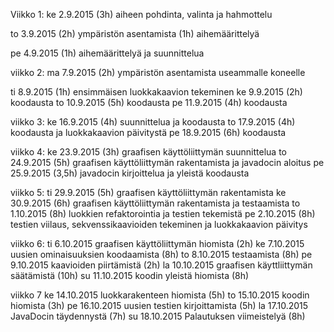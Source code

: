 ﻿Viikko 1:
ke 2.9.2015
	(3h) aiheen pohdinta, valinta ja hahmottelu
	
to 3.9.2015
	(2h) ympäristön asentamista
	(1h) aihemäärittelyä	

pe 4.9.2015
	(1h) aihemäärittelyä ja suunnittelua 


viikko 2:
ma 7.9.2015
	(2h) ympäristön asentamista useammalle koneelle

ti 8.9.2015
	(1h) ensimmäisen luokkakaavion tekeminen
ke 9.9.2015
	(2h) koodausta
to 10.9.2015
	(5h) koodausta
pe 11.9.2015
	(4h) koodausta


viikko 3:
ke 16.9.2015
	(4h) suunnittelua ja koodausta
to 17.9.2015
	(4h) koodausta ja luokkakaavion päivitystä
pe 18.9.2015
	(6h) koodausta


viikko 4:
ke 23.9.2015
	(3h) graafisen käyttöliittymän suunnittelua
to 24.9.2015
	(5h) graafisen käyttöliittymän rakentamista ja javadocin aloitus
pe 25.9.2015
	(3,5h) javadocin kirjoittelua ja yleistä koodausta

viikko 5:
ti 29.9.2015
	(5h) graafisen käyttöliittymän rakentamista
ke 30.9.2015
	(6h) graafisen käyttöliittymän rakentamista ja testaamista
to 1.10.2015
	(8h) luokkien refaktorointia ja testien tekemistä
pe 2.10.2015
	(8h) testien viilaus, sekvenssikaavioiden tekeminen ja luokkakaavion päivitys


viikko 6:
ti 6.10.2015 graafisen käyttöliittymän hiomista
	(2h)
ke 7.10.2015 uusien ominaisuuksien koodaamista
	(8h)
to 8.10.2015 testaamista
	(8h)
pe 9.10.2015 kaavioiden piirtämistä
	(2h)
la 10.10.2015 graafisen käyttliittymän säätämistä
	(10h)
su 11.10.2015 koodin yleistä hiomista
	(8h)


viikko 7
ke 14.10.2015 luokkarakenteen hiomista
	(5h)
to 15.10.2015 koodin hiomista
	(3h)
pe 16.10.2015 uusien testien kirjoittamista
	(5h)
la 17.10.2015 JavaDocin täydennystä
	(7h)
su 18.10.2015 Palautuksen viimeistelyä
	(8h)

